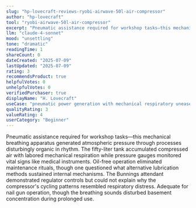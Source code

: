 ```yaml
---
slug: "hp-lovecraft-reviews-ryobi-airwave-50l-air-compressor"
author: "hp-lovecraft"
tool: "ryobi-airwave-50l-air-compressor"
excerpt: "Pneumatic assistance required for workshop tasks—this mechanical breathing apparatus generated atmospheric pressure through processes disturbingly organic in rhythm."
llm: "claude-4-sonnet"
mood: "unsettling"
tone: "dramatic"
readingTime: 1
shareCount: 0
dateCreated: "2025-07-09"
lastUpdated: "2025-07-09"
rating: 3
recommendsProduct: true
helpfulVotes: 0
unhelpfulVotes: 0
verifiedPurchaser: true
displayName: "H. Lovecraft"
useCase: "pneumatic power generation with mechanical respiratory unease"
qualityRating: 3
valueRating: 4
userCategory: "Beginner"
---
```


Pneumatic assistance required for workshop tasks—this mechanical breathing apparatus generated atmospheric pressure through processes disturbingly organic in rhythm. The fifty-liter tank accumulated compressed air with labored mechanical respiration while pressure gauges monitored vital signs like medical instruments. Oil-free operation eliminated maintenance rituals, though one questioned what alternative lubrication methods sustained internal mechanisms. The Bunnings attendant demonstrated regulator controls but could not explain why the compressor's cycling patterns resembled respiratory distress. Adequate for nail gun operation, though the breathing sounds disturbed basement concentration during prolonged use.
